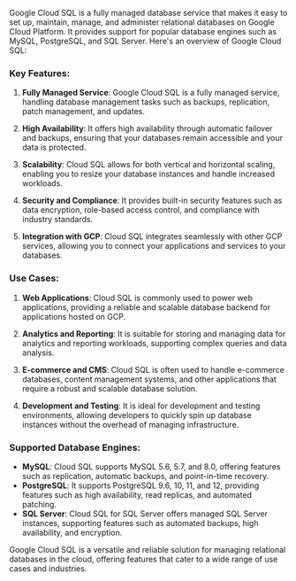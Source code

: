 Google Cloud SQL is a fully managed database service that makes it easy to set up, maintain, manage, and administer relational databases on Google Cloud Platform. It provides support for popular database engines such as MySQL, PostgreSQL, and SQL Server. Here's an overview of Google Cloud SQL:

### Key Features:

1. **Fully Managed Service**: Google Cloud SQL is a fully managed service, handling database management tasks such as backups, replication, patch management, and updates.

2. **High Availability**: It offers high availability through automatic failover and backups, ensuring that your databases remain accessible and your data is protected.

3. **Scalability**: Cloud SQL allows for both vertical and horizontal scaling, enabling you to resize your database instances and handle increased workloads.

4. **Security and Compliance**: It provides built-in security features such as data encryption, role-based access control, and compliance with industry standards.

5. **Integration with GCP**: Cloud SQL integrates seamlessly with other GCP services, allowing you to connect your applications and services to your databases.

### Use Cases:

1. **Web Applications**: Cloud SQL is commonly used to power web applications, providing a reliable and scalable database backend for applications hosted on GCP.

2. **Analytics and Reporting**: It is suitable for storing and managing data for analytics and reporting workloads, supporting complex queries and data analysis.

3. **E-commerce and CMS**: Cloud SQL is often used to handle e-commerce databases, content management systems, and other applications that require a robust and scalable database solution.

4. **Development and Testing**: It is ideal for development and testing environments, allowing developers to quickly spin up database instances without the overhead of managing infrastructure.

### Supported Database Engines:

- **MySQL**: Cloud SQL supports MySQL 5.6, 5.7, and 8.0, offering features such as replication, automatic backups, and point-in-time recovery.
- **PostgreSQL**: It supports PostgreSQL 9.6, 10, 11, and 12, providing features such as high availability, read replicas, and automated patching.
- **SQL Server**: Cloud SQL for SQL Server offers managed SQL Server instances, supporting features such as automated backups, high availability, and encryption.

Google Cloud SQL is a versatile and reliable solution for managing relational databases in the cloud, offering features that cater to a wide range of use cases and industries.